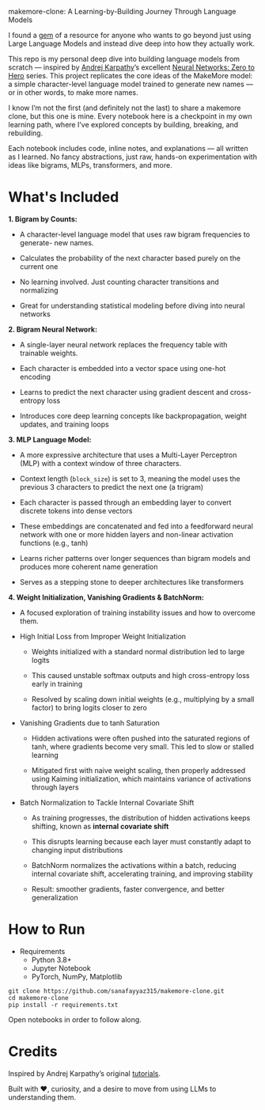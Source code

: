 makemore-clone: A Learning-by-Building Journey Through Language Models

I found a [gem](https://www.youtube.com/playlist?list=PLAqhIrjkxbuWI23v9cThsA9GvCAUhRvKZ) of a resource for anyone who wants to go beyond just using Large Language Models and instead dive deep into how they actually work.

This repo is my personal deep dive into building language models from scratch — inspired by [Andrej Karpathy](https://www.youtube.com/@AndrejKarpathy)’s excellent [Neural Networks: Zero to Hero](https://www.youtube.com/playlist?list=PLAqhIrjkxbuWI23v9cThsA9GvCAUhRvKZ) series. This project replicates the core ideas of the MakeMore model: a simple character-level language model trained to generate new names — or in other words, to make more names.

I know I’m not the first (and definitely not the last) to share a makemore clone, but this one is mine. Every notebook here is a checkpoint in my own learning path, where I’ve explored concepts by building, breaking, and rebuilding.

Each notebook includes code, inline notes, and explanations — all written as I learned. No fancy abstractions, just raw, hands-on experimentation with ideas like bigrams, MLPs, transformers, and more.

# What's Included 


**1. Bigram by Counts:**
- A character-level language model that uses raw bigram frequencies to generate- new names.

- Calculates the probability of the next character based purely on the current one

- No learning involved. Just counting character transitions and normalizing

- Great for understanding statistical modeling before diving into neural networks

**2. Bigram Neural Network:**
- A single-layer neural network replaces the frequency table with trainable weights.

- Each character is embedded into a vector space using one-hot encoding

- Learns to predict the next character using gradient descent and cross-entropy loss

- Introduces core deep learning concepts like backpropagation, weight updates, and training loops

**3. MLP Language Model:**
- A more expressive architecture that uses a Multi-Layer Perceptron (MLP) with a context window of three characters.

- Context length (```block_size```) is set to 3, meaning the model uses the previous 3 characters to predict the next one (a trigram)

- Each character is passed through an embedding layer to convert discrete tokens into dense vectors

- These embeddings are concatenated and fed into a feedforward neural network with one or more hidden layers and non-linear activation functions (e.g., tanh)

- Learns richer patterns over longer sequences than bigram models and produces more coherent name generation

- Serves as a stepping stone to deeper architectures like transformers

**4. Weight Initialization, Vanishing Gradients & BatchNorm:**
- A focused exploration of training instability issues and how to overcome them.

- High Initial Loss from Improper Weight Initialization

    - Weights initialized with a standard normal distribution led to large logits

    - This caused unstable softmax outputs and high cross-entropy loss early in training

    - Resolved by scaling down initial weights (e.g., multiplying by a small factor) to bring logits closer to zero

- Vanishing Gradients due to tanh Saturation

    - Hidden activations were often pushed into the saturated regions of tanh, where gradients become very small. This led to slow or stalled learning

    - Mitigated first with naive weight scaling, then properly addressed using Kaiming initialization, which maintains variance of activations through layers

- Batch Normalization to Tackle Internal Covariate Shift

    - As training progresses, the distribution of hidden activations keeps shifting, known as **internal covariate shift**

    - This disrupts learning because each layer must constantly adapt to changing input distributions

    - BatchNorm normalizes the activations within a batch, reducing internal covariate shift, accelerating training, and improving stability

    - Result: smoother gradients, faster convergence, and better generalization


# How to Run
- Requirements
    - Python 3.8+
    - Jupyter Notebook
    - PyTorch, NumPy, Matplotlib

```
git clone https://github.com/sanafayyaz315/makemore-clone.git
cd makemore-clone
pip install -r requirements.txt
```
Open notebooks in order to follow along.

# Credits
Inspired by Andrej Karpathy’s original [tutorials](https://www.youtube.com/playlist?list=PLAqhIrjkxbuWI23v9cThsA9GvCAUhRvKZ).

Built with ❤️, curiosity, and a desire to move from using LLMs to understanding them.